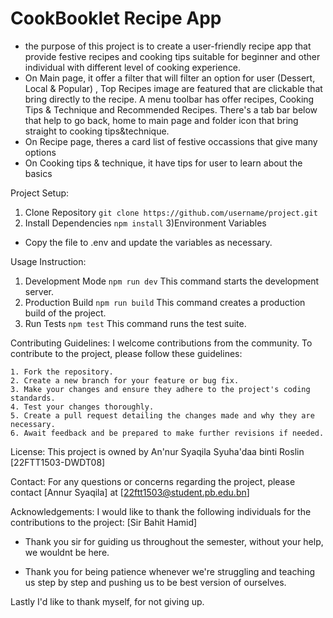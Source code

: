 # CookBooklet Recipe App

- the purpose of this project is to create a user-friendly recipe app that provide festive recipes and cooking tips suitable for beginner and other individual with different level of cooking experience. 
- On Main page, it offer a filter that will filter an option for user (Dessert, Local & Popular) , Top Recipes image are featured that are clickable that bring directly to the recipe. A menu toolbar has offer recipes, Cooking Tips & Technique and Recommended Recipes. There's a tab bar below that help to go back, home to main page and folder icon that bring straight to cooking tips&technique. 
- On Recipe page, theres a card list of festive occassions that give many options
- On Cooking tips & technique, it have tips for user to learn about the basics 


Project Setup: 

1) Clone Repository 
``git clone https://github.com/username/project.git``
2) Install Dependencies 
``npm install``
3)Environment Variables
- Copy the file to .env and update the variables as necessary.

Usage Instruction: 
1) Development Mode
 ``npm run dev``
 This command starts the development server.
2) Production Build
``npm run build``
This command creates a production build of the project.
3) Run Tests
``npm test``
This command runs the test suite.

Contributing Guidelines:
I welcome contributions from the community. To contribute to the project, please follow these guidelines:

    1. Fork the repository.
    2. Create a new branch for your feature or bug fix.
    3. Make your changes and ensure they adhere to the project's coding standards.
    4. Test your changes thoroughly.
    5. Create a pull request detailing the changes made and why they are necessary.
    6. Await feedback and be prepared to make further revisions if needed.

License:
This project is owned by An'nur Syaqila Syuha'daa binti Roslin [22FTT1503-DWDT08]

Contact:
For any questions or concerns regarding the project, please contact [Annur Syaqila] at [22ftt1503@student.pb.edu.bn]

Acknowledgements:
I would like to thank the following individuals for the contributions to the project:
    [Sir Bahit Hamid]
- Thank you sir for guiding us throughout the semester, without your help, we wouldnt be here.
  
- Thank you for being patience whenever we're struggling and teaching us step by step and pushing us to be best version of ourselves. 

Lastly I'd like to thank myself, for not giving up.
